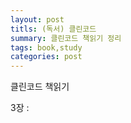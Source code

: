 ```yaml
---
layout: post
titls: (독서) 클린코드
summary: 클린코드 책읽기 정리
tags: book,study
categories: post
---
```


클린코드 책읽기

3장 : 


